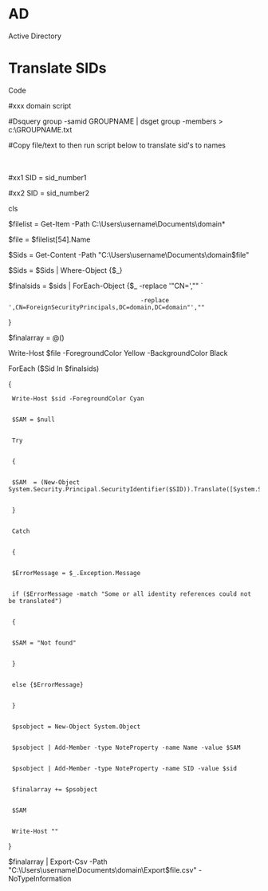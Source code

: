 # AD
Active Directory
# Translate SIDs

Code

 #xxx domain script


#Dsquery group -samid GROUPNAME | dsget group -members > c:\GROUPNAME.txt


#Copy file/text to  then run script below to translate sid's to names



　


#xx1 SID = sid_number1


#xx2 SID = sid_number2



cls



$filelist = Get-Item -Path C:\Users\username\Documents\domain\*



$file = $filelist[54].Name



$Sids = Get-Content -Path "C:\Users\username\Documents\domain\$file"


$Sids = $Sids | Where-Object {$_}



 $finalsids = $sids | ForEach-Object {$_ -replace '"CN=',"" `


                                         -replace ',CN=ForeignSecurityPrincipals,DC=domain,DC=domain"',""


 }  



$finalarray = @()


Write-Host $file -ForegroundColor Yellow -BackgroundColor Black


ForEach ($Sid In $finalsids)


 {


     Write-Host $sid -ForegroundColor Cyan


     $SAM = $null


     Try


     {   


     $SAM  = (New-Object System.Security.Principal.SecurityIdentifier($SID)).Translate([System.Security.Principal.NTAccount]).Value


     }


     Catch


     {


     $ErrorMessage = $_.Exception.Message


     if ($ErrorMessage -match "Some or all identity references could not be translated")


     {


     $SAM = "Not found"


     }


     else {$ErrorMessage}


     }


     $psobject = New-Object System.Object


     $psobject | Add-Member -type NoteProperty -name Name -value $SAM


     $psobject | Add-Member -type NoteProperty -name SID -value $sid


     $finalarray += $psobject


     $SAM


     Write-Host ""


 }



$finalarray | Export-Csv -Path "C:\Users\username\Documents\domain\Export\$file.csv" -NoTypeInformation 
